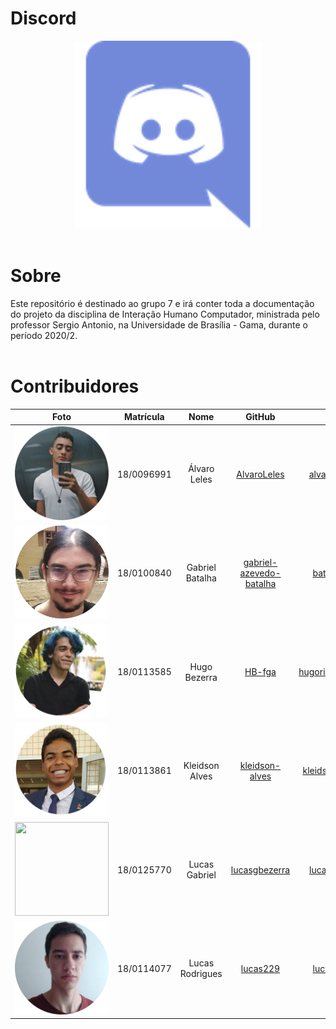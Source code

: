 # Discord

<div align="center">
  <img width="300" height="300" src= "docs/assets/icons/discord.png"/>
</div>

<br />

# Sobre

Este repositório é destinado ao grupo 7 e irá conter toda a documentação do projeto da disciplina de Interação Humano Computador, ministrada pelo professor Sergio Antonio, na Universidade de Brasília - Gama, durante o período 2020/2.
<br />
<br />

# Contribuidores

|Foto | Matrícula | Nome | GitHub | E-mail|
|:--:|:--:|:--:|:--:|:--:|
| <img width="150" height="150" src="docs/assets/contributors/Alvaro.png"> | 18/0096991 |Álvaro Leles |[AlvaroLeles](https://github.com/AlvaroLeles)|alvaro.leles@hotmail.com
| <img width="150" height="150" src="docs/assets/contributors/GabrielBatalha.png"> | 18/0100840 |Gabriel Batalha |[gabriel-azevedo-batalha](https://github.com/gabriel-azevedo-batalha)|batalha800@gmail.com
| <img width="150" height="150" src="docs/assets/contributors/Hugo.png"> | 18/0113585 | Hugo Bezerra | [HB-fga](https://github.com/HB-fga)| hugoricardo.so.be@gmail.com
| <img width="150" height="150" src="docs/assets/contributors/Kleidson.png"> | 18/0113861 | Kleidson Alves | [kleidson-alves](https://github.com/kleidson-alves)| kleidsonalves15@gmail.com
| <img width="150" height="150" src="docs/assets/contributors/LucasGabriel.png"> | 18/0125770 | Lucas Gabriel | [lucasgbezerra](https://github.com/lucasgbezerra) | lucasbsb100@gmail.com
| <img width="150" height="150" src="docs/assets/contributors/LucasRodrigues.png"> | 18/0114077| Lucas Rodrigues| [lucas229](https://github.com/lucas229)| lucasro229@gmail.com

<br />

